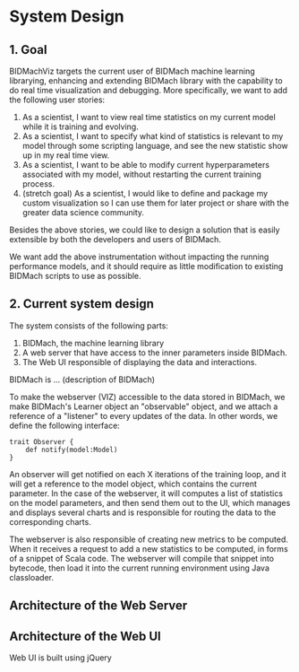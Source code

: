 System Design
=============


## 1. Goal

BIDMachViz targets the current user of BIDMach machine learning
librarying, enhancing and extending BIDMach library
with the capability to do real time visualization
and debugging. More specifically, we want to add
the following user stories:


1. As a scientist, I want to view real time statistics on 
   my current model while it is training and evolving.
2. As a scientist, I want to specify what kind of statistics 
    is relevant to my model through some scripting language, 
    and see the new statistic show up in my real time view. 
3. As a scientist, I want to be able to modify current hyperparameters 
   associated with my model, without restarting the current training process.
4. (stretch goal) As a scientist, I would like to define and package my custom
   visualization so I can use them for later project or share with the greater
   data science community.

Besides the above stories, we could like to design a solution that is easily
extensible by both the developers and users of BIDMach.

We want add the above instrumentation without impacting the running performance
models, and it should require as little modification to existing BIDMach scripts
to use as possible. 

## 2. Current system design

The system consists of the following parts:

1. BIDMach, the machine learning library
2. A web server that have access to the inner parameters inside BIDMach.
3. The Web UI responsible of displaying the data and interactions.

BIDMach is ... (description of BIDMach)

To make the webserver (VIZ) accessible to the data stored in BIDMach, we make
BIDMach's Learner object an "observable" object, and we attach a reference 
of a "listener" to every updates of the data. In other words, 
we define the following interface:

```
trait Observer {
    def notify(model:Model)
}
```

An observer will get notified on each X iterations of the training loop, 
and it will get a reference to the model object, which contains the current
parameter. In the case of the webserver, it will  computes a list of statistics on the model 
parameters, and then send them out to the UI, which manages and displays 
several charts and is responsible for routing the data to the corresponding 
charts.

The webserver is also responsible of creating new metrics to be computed. When it
receives a request to add a new statistics to be computed, in forms of a snippet of
Scala code. The webserver will compile that snippet into bytecode, then load it
into the current running environment using Java classloader. 

## Architecture of the Web Server

## Architecture of the Web UI

Web UI is built using jQuery



